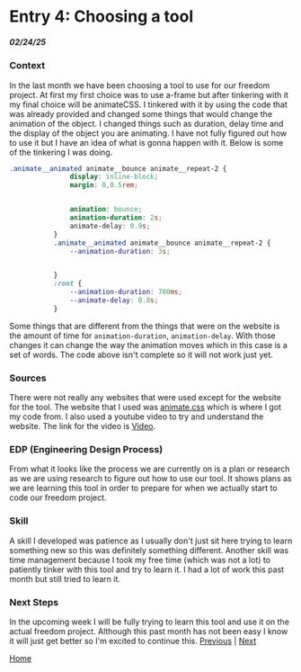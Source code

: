 # Entry 4: Choosing a tool
##### 02/24/25


### Context
In the last month we have been choosing a tool to use for our freedom project. At first my first choice was to use a-frame but after tinkering with it my final choice will be animateCSS. I tinkered with it by using the code that was already provided and changed some things that would change the animation of the object. I changed things such as duration, delay time and the display of the object you are animating. I have not fully figured out how to use it but I have an idea of what is gonna happen with it. Below is some of the tinkering I was doing.


``` CSS
.animate__animated animate__bounce animate__repeat-2 {
               display: inline-block;
               margin: 0,0.5rem;


               animation: bounce;
               animation-duration: 2s;
               animate-delay: 0.9s;
           }
           .animate__animated animate__bounce animate__repeat-2 {
               --animation-duration: 3s;


           }
           :root {
               --animation-duration: 700ms;
               --animate-delay: 0.8s;
           }
```
Some things that are different from the things that were on the website is the amount of time for `animation-duration`, `animation-delay`. With those changes it can change the way the animation moves which in this case is a set of words. The code above isn't complete so it will not work just yet.


### Sources
There were not really any websites that were used except for the website for the tool. The website that I used was [animate.css](https://animate.style/#best-practices) which is where I got my code from. I also used a youtube video to try and understand the website. The link for the video is [Video](https://www.youtube.com/watch?v=VzbBcVRquYA).


### EDP (Engineering Design Process)
From what it looks like the process we are currently on is a plan or research as we are using research to figure out how to use our tool. It shows plans as we are learning this tool in order to prepare for when we actually start to code our freedom project.


### Skill
A skill I developed was patience as I usually don't just sit here trying to learn something new so this was definitely something different. Another skill was time management because I took my free time (which was not a lot) to patiently tinker with this tool and try to learn it. I had a lot of work this past month but still tried to learn it.


### Next Steps
In the upcoming week I will be fully trying to learn this tool and use it on the actual freedom project. Although this past month has not been easy I know it will just get better so I'm excited to continue this.
[Previous](entry03.md) | [Next](entry05.md)


[Home](../README.md)





